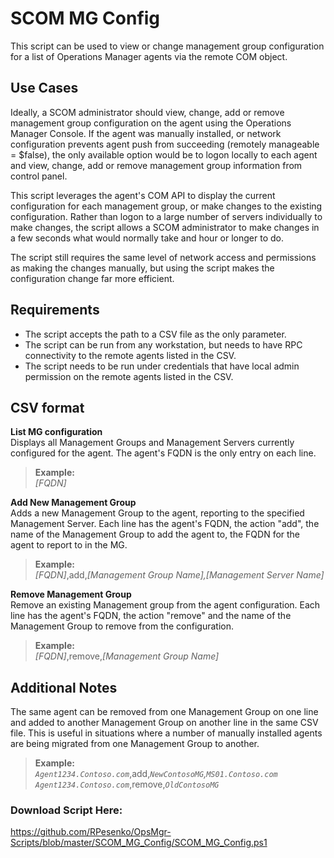 # SCOM MG Config
This script can be used to view or change management group configuration for a list of Operations Manager agents via the remote COM object. 

## Use Cases
Ideally, a SCOM administrator should view, change, add or remove management group configuration on the agent using the Operations Manager Console.  If the agent was manually installed, or network configuration prevents agent push from succeeding (remotely manageable = $false), the only available option would be to logon locally to each agent and view, change, add or remove management group information from control panel.

This script leverages the agent's COM API to display the current configuration for each management group, or make changes to the existing configuration.  Rather than logon to a large number of servers individually to make changes, the script allows a SCOM administrator to make changes in a few seconds what would normally take and hour or longer to do.

The script still requires the same level of network access and permissions as making the changes manually, but using the script makes the configuration change far more efficient.

## Requirements
- The script accepts the path to a CSV file as the only parameter. 
- The script can be run from any workstation, but needs to have RPC connectivity to the remote agents listed in the CSV.
- The script needs to be run under credentials that have local admin permission on the remote agents listed in the CSV.

## CSV format
**List MG configuration**  
Displays all Management Groups and Management Servers currently configured for the agent. The agent's FQDN is the only entry on each line.  
> **Example:**  
_[FQDN]_ 

**Add New Management Group**  
Adds a new Management Group to the agent, reporting to the specified Management Server. Each line has the agent's FQDN, the action "add", the name of the Management Group to add the agent to, the FQDN for the agent to report to in the MG.  
> **Example:**  
_[FQDN]_,add,_[Management Group Name],[Management Server Name]_

**Remove Management Group**  
Remove an existing Management group from the agent configuration.  Each line has the agent's FQDN, the action "remove" and the name of the Management Group to remove from the configuration.  
> **Example:**  
_[FQDN]_,remove,_[Management Group Name]_

## Additional Notes
The same agent can be removed from one Management Group on one line and added to another Management Group on another line in the same CSV file.  This is useful in situations where a number of manually installed agents are being migrated from one Management Group to another.
> **Example:**  
_`Agent1234.Contoso.com`_,add,_`NewContosoMG`,`MS01.Contoso.com`_
_`Agent1234.Contoso.com`_,remove,_`OldContosoMG`_

### Download Script Here:
https://github.com/RPesenko/OpsMgr-Scripts/blob/master/SCOM_MG_Config/SCOM_MG_Config.ps1
